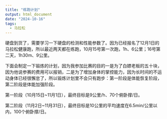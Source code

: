 ```yaml
---
title: "练跑计划"
output: html_document
date: "2024-10-16"
tags: 
  - 马拉松
---
```



硬盘到货了，需要学习一下硬盘的检测和性能参数了。因为已经报名了12月1日的马拉松健康跑，所以最近两天都在练跑，10月15号第一次跑，1h、6公里；16号第二天，1h30m、9公里。

下面会制定一下锻炼的计划，因为我参加比赛的目的一是为了白嫖老板的五十块，因为他说参赛的费用可以报销，二是为了增加身体的掌控能力，因为长时间的不运动身体已经很懈怠了，所以锻炼计划里不会只有跑步：第一阶段是体能恢复阶段，第二阶段是体能加强阶段。

第一阶段（10月15日~11月1日），最终目标是9公里/h、70个俯卧撑/日。

第二阶段（11月2日~11月31日），最终目标是10公里的平均速度在6.5min/公里以内，100个俯卧撑/日。

